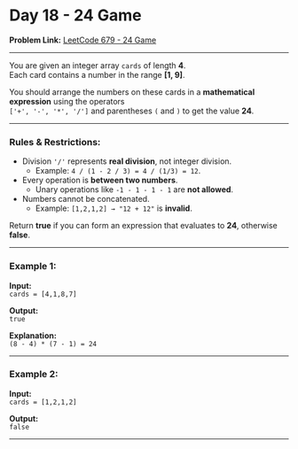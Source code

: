 # Day 18 - 24 Game  

**Problem Link:** [LeetCode 679 - 24 Game](https://leetcode.com/problems/24-game/)  

---
 
You are given an integer array `cards` of length **4**.  
Each card contains a number in the range **[1, 9]**.  

You should arrange the numbers on these cards in a **mathematical expression** using the operators  
`['+', '-', '*', '/']` and parentheses `(` and `)` to get the value **24**.  

---

### Rules & Restrictions:
- Division `'/'` represents **real division**, not integer division.  
  - Example: `4 / (1 - 2 / 3) = 4 / (1/3) = 12`.  
- Every operation is **between two numbers**.  
  - Unary operations like `-1 - 1 - 1 - 1` are **not allowed**.  
- Numbers cannot be concatenated.  
  - Example: `[1,2,1,2] → "12 + 12"` is **invalid**.  

Return **true** if you can form an expression that evaluates to **24**, otherwise **false**.  

---

### Example 1:
**Input:**  
`cards = [4,1,8,7]`  

**Output:**  
`true`  

**Explanation:**  
`(8 - 4) * (7 - 1) = 24`  

---

### Example 2:
**Input:**  
`cards = [1,2,1,2]`  

**Output:**  
`false`  

---
